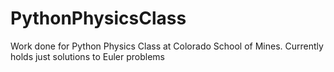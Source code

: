 # PythonPhysicsClass

Work done for Python Physics Class at Colorado School of Mines. Currently holds just solutions to Euler problems 
